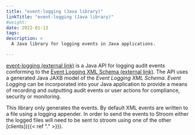 ```yaml
---
title: "event-logging (Java library)"
linkTitle: "event-logging (Java library)"
#weight:
date: 2022-01-13
tags: 
description: >
  A Java library for logging events in Java applications.

---
```


[event-logging (external link)](https://github.com/gchq/event-logging) is a Java API for logging audit events conforming to the [Event Logging XML Schema (external link)](https://github.com/gchq/event-logging-schema).
The API uses a generated Java JAXB model of the _Event Logging XML Schema_.
_Event Logging_ can be incorporated into your Java application to provide a means of recording and outputting audit events or user actions for compliance, security or monitoring.

This library only generates the events.
By default XML events are written to a file using a logging appender.
In order to send the events to Stroom either the logged files will need to be sent to stroom using one of the other [clients]({{< ref "." >}}).


